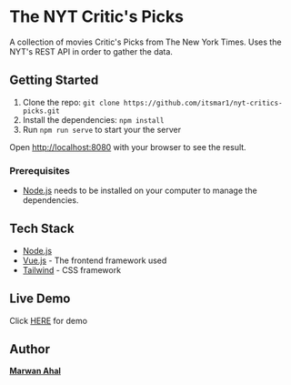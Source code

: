 # The NYT Critic's Picks

A collection of movies Critic's Picks from The New York Times. Uses the NYT's REST API in order to gather the data.
## Getting Started

1. Clone the repo: `git clone https://github.com/itsmar1/nyt-critics-picks.git`
3. Install the dependencies: `npm install`
4. Run `npm run serve` to start your the server

Open [http://localhost:8080](http://localhost:8080) with your browser to see the result.

### Prerequisites

* [Node.js](https://nodejs.org) needs to be installed on your computer to manage the dependencies.


## Tech Stack

* [Node.js](https://nodejs.org/en/)
* [Vue.js](https://vuejs.org/) - The frontend framework used
* [Tailwind](https://tailwindcss.com/) - CSS framework


## Live Demo
Click [HERE](https://nyt-critics-picks.netlify.app) for demo

## Author

[**Marwan Ahal**](https://www.soymarwan.com)
